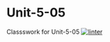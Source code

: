 # Unit-5-05
Classswork for Unit-5-05
[![linter](https://github.com/Tairah/Unit-5-05/workflows/linter/badge.svg)](https://github.com/marketplace/actions/super-linter)
